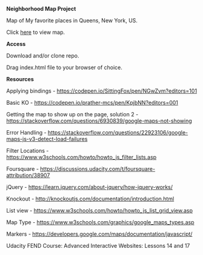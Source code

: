 **Neighborhood Map Project**

Map of My favorite places in Queens, New York, US.

Click <a href="https://lisamgoicochea.github.io/neighborhood-map/">here</a> to view map.

**Access**

Download and/or clone repo.

Drag index.html file to your browser of choice.

**Resources**

Applying bindings - https://codepen.io/SittingFox/pen/NGwZvm?editors=101

Basic KO - https://codepen.io/prather-mcs/pen/KpjbNN?editors=001

Getting the map to show up on the page, solution 2 - https://stackoverflow.com/questions/6930839/google-maps-not-showing

Error Handling - https://stackoverflow.com/questions/22923106/google-maps-js-v3-detect-load-failures

Filter Locations - https://www.w3schools.com/howto/howto_js_filter_lists.asp

Foursquare - https://discussions.udacity.com/t/foursquare-attribution/38907

jQuery - https://learn.jquery.com/about-jquery/how-jquery-works/

Knockout - http://knockoutjs.com/documentation/introduction.html

List view - https://www.w3schools.com/howto/howto_js_list_grid_view.asp

Map Type - https://www.w3schools.com/graphics/google_maps_types.asp

Markers - https://developers.google.com/maps/documentation/javascript/

Udacity FEND Course: Advanced Interactive Websites: Lessons 14 and 17
